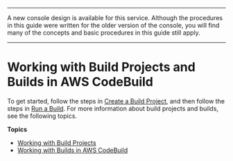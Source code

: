 --------

A new console design is available for this service\. Although the procedures in this guide were written for the older version of the console, you will find many of the concepts and basic procedures in this guide still apply\.

--------

# Working with Build Projects and Builds in AWS CodeBuild<a name="builds-projects-and-builds"></a>

 To get started, follow the steps in [Create a Build Project](create-project.md), and then follow the steps in [Run a Build](run-build.md)\. For more information about build projects and builds, see the following topics\.

**Topics**
+ [Working with Build Projects](working-with-build-projects.md)
+ [Working with Builds in AWS CodeBuild](builds-working.md)